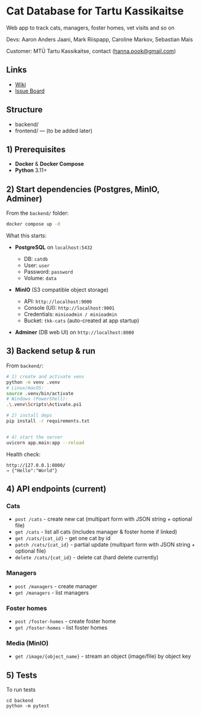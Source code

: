 # Cat Database for Tartu Kassikaitse

Web app to track cats, managers, foster homes, vet visits and so on

Devs: Aaron Anders Jaani, Mark Riispapp, Caroline Markov, Sebastian Mais

Customer: MTÜ Tartu Kassikaitse, contact (hanna.pook@gmail.com)

## Links
- [Wiki](https://gitlab.cs.ut.ee/aajaani/catdb/-/wikis/home)
- [Issue Board](https://gitlab.cs.ut.ee/aajaani/catdb/-/boards)

## Structure
- backend/  
- frontend/ — (to be added later)


## 1) Prerequisites

* **Docker** & **Docker Compose**
* **Python** 3.11+ 


## 2) Start dependencies (Postgres, MinIO, Adminer)

From the `backend/` folder:

```bash
docker compose up -d
```

What this starts:

* **PostgreSQL** on `localhost:5432`

  * DB: `catdb`
  * User: `user`
  * Password: `password`
  * Volume: `data`
* **MinIO** (S3 compatible object storage)

  * API: `http://localhost:9000`
  * Console (UI): `http://localhost:9001`
  * Credentials: `minioadmin / minioadmin`
  * Bucket: `tkk-cats` (auto-created at app startup)
* **Adminer** (DB web UI) on `http://localhost:8080`


## 3) Backend setup & run

From `backend/`:

```bash
# 1) create and activate venv
python -m venv .venv
# Linux/macOS:
source .venv/bin/activate
# Windows (PowerShell):
.\.venv\Scripts\Activate.ps1

# 2) install deps
pip install -r requirements.txt


# 4) start the server
uvicorn app.main:app --reload
```


Health check:

```
http://127.0.0.1:8000/
→ {"Hello":"World"}
```




## 4) API endpoints (current)

### Cats

* `post /cats` - create new cat (multipart form with JSON string + optional file)
* `get /cats` - list all cats (includes manager & foster home if linked)
* `get /cats/{cat_id}` - get one cat by id
* `patch /cats/{cat_id}` - partial update (multipart form with JSON string + optional file)
* `delete /cats/{cat_id}` - delete cat (hard delete currently)

### Managers

* `post /managers` - create manager
* `get /managers` - list managers

### Foster homes

* `post /foster-homes` - create foster home
* `get /foster-homes` - list foster homes

### Media (MinIO)

* `get /image/{object_name}` - stream an object (image/file) by object key

## 5) Tests

To run tests 
``` 
cd backend
python -m pytest
```


